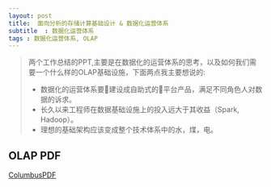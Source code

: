 ```yaml
---
layout: post
title:  面向分析的存储计算基础设计 & 数据化运营体系
subtitle  : 数据化运营体系
tags : 数据化运营体系, OLAP
---
```



> 两个工作总结的PPT,主要是在数据化的运营体系的思考，以及如何我们需要一个什么样的OLAP基础设施，下面两点我主要想说的:
>  * 数据化的运营体系要建设成自助式的平台产品，满足不同角色人对数据的诉求。
>  * 长久以来工程师在数据基础设施上的投入远大于其收益（Spark, Hadoop）。
>  * 理想的基础架构应该变成整个技术体系中的水，煤，电。

##  OLAP PDF
<a href="https://github.com/pangzhenzhou/pzz-github-pages-blog/tree/master/public/pdf/columbus.pdf" target="_blank">ColumbusPDF</a>
